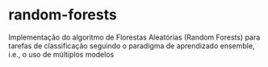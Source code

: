 # random-forests
Implementação do algoritmo de Florestas Aleatórias (Random Forests) para tarefas de classificação seguindo o paradigma de aprendizado ensemble, i.e., o uso de múltiplos modelos
